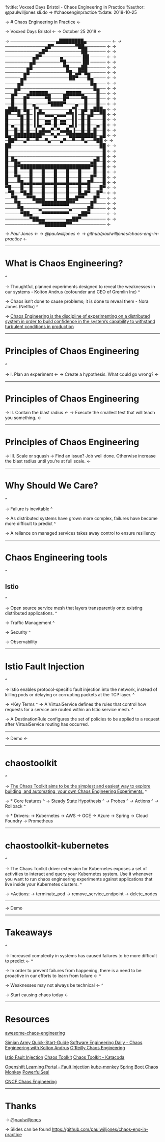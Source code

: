 %title: Voxxed Days Bristol - Chaos Engineering in Practice
%author: @paulwilljones    sli.do -> #chaosenginpractice
%date: 2018-10-25

-> # Chaos Engineering in Practice <-

-> Voxxed Days Bristol <-
-> October 25 2018 <-

-> ───────────────▄████████▄──────── <-
-> ─────────────▄█▀───────▀██▄────── <-
-> ───────────▄█▀───────────██────── <-
-> ─────────▄█▀──────▄──────▐█▌───── <-
-> ────────▄█────────▀█─────▐█▌───── <-
-> ───────▄█──────────▀█───▄██────── <-
-> ──────▄█────────────▀█─▄█▀█▄───── <-
-> ─────▄█──────────────██▀───█▄──── <-
-> ────▄█──────────────────────█▄─── <-
-> ───▄█────────────────────────█▄── <-
-> ──▄█───▄██████▄────▄█████▄────█── <-
-> ──█───█▀─────▀█────█▀────▀█───█── <-
-> ──█───█──▄────▀████▀───▄──█───█── <-
-> ▄███▄─█▄─▐▀▄─────────▄▀▌─▄█─▄███▄ <-
-> █▀──█▄─█─▐▐▀▀▄▄▄─▄▄▄▀▀▌▌─█─▄█──▀█ <-
-> █────█─█─▐▐──▄▄─█─▄▄──▌▌─█─█────█ <-
-> █─▄──█─█─▐▐▄─▀▀─█─▀▀─▄▌▌─█─█──▄─█ <-
-> █──█─█─█──▌▄█▄▄▀─▀▄▄█▄▐──█─█─█──█ <-
-> █▄─█████████▀──▀▄▀──▀█████████─▄█ <-
-> ─██▀──▄▀──▀──▀▄───▄▀──▀──▀▄──▀██ <-
-> ██─────────────────────────────██ <-
-> █───────────────────────────────█ <-
-> █─▄───────────────────────────▄─█ <-
-> █─▀█▄───────────────────────▄█▀─█ <-
-> █──█▀███████████████████████▀█──█ <-
-> █──█────█───█───█───█───█────█──█ <-
-> █──▀█───█───█───█───█───█───█▀──█ <-
-> █───▀█▄▄█▄▄▄█▄▄▄█▄▄▄█▄▄▄█▄▄█▀───█ <-
-> ▀█───█──█───█───█───█───█──█───█▀ <-
-> ─▀█──▀█▄█───█───█───█───█▄█▀──█▀─ <-
-> ──▀█───▀▀█▄▄█───█───█▄▄█▀▀───█▀── <-
-> ───▀█─────▀▀█████████▀▀─────█▀─── <-
-> ────▀█─────▄─────────▄─────█▀──── <-
-> ─────▀██▄───▀▀▀▀▀▀▀▀▀───▄██▀───── <-
-> ────────▀██▄▄───────▄▄██▀──────── <-
-> ───────────▀▀███████▀▀─────────── <-


-> *Paul Jones* <-
-> *@paulwilljones* <-
-> *github/paulwilljones/chaos-eng-in-practice* <-


---

# What is Chaos Engineering?

^

-> Thoughtful, planned experiments designed to reveal the weaknesses in our systems - Kolton Andrus (cofounder and CEO of Gremlin Inc)
^

-> Chaos isn’t done to cause problems; it is done to reveal them - Nora Jones (Netflix)
^

-> [Chaos Engineering is the discipline of experimenting on a distributed system in order to build confidence in the system’s capability to withstand turbulent conditions in production](https://principlesofchaos.org)


---

# Principles of Chaos Engineering
^

-> I. Plan an experiment <-
-> Create a hypothesis. What could go wrong? <-

---

# Principles of Chaos Engineering

-> II. Contain the blast radius <-
-> Execute the smallest test that will teach you something. <-

---

# Principles of Chaos Engineering

-> III. Scale or squash
-> Find an issue? Job well done. Otherwise increase the blast radius until you’re at full scale. <-

---

# Why Should We Care?
^

-> Failure is inevitable
^

-> As distributed systems have grown more complex, failures have become more difficult to predict
^

-> A reliance on managed services takes away control to ensure resiliency

---

# Chaos Engineering tools
^

## Istio
^

-> Open source service mesh that layers transparently onto existing distributed applications.
^


-> Traffic Management
^

-> Security
^

-> Observability

---

# Istio Fault Injection
^

-> Istio enables protocol-specific fault injection into the network, instead of killing pods or delaying or corrupting packets at the TCP layer.
^

-> *Key Terms
^
-> A VirtualService defines the rules that control how requests for a service are routed within an Istio service mesh.
^

-> A DestinationRule configures the set of policies to be applied to a request after VirtualService routing has occurred.

---

-> Demo <-

---

# chaostoolkit
^

-> [The Chaos Toolkit aims to be the simplest and easiest way to explore building, and automating, your own Chaos Engineering Experiments.](chaostoolkit.org)
^

-> * Core features
^
-> Steady State Hypothesis
^
-> Probes
^
-> Actions
^
-> Rollback
^

-> * Drivers:
->  Kubernetes
->  AWS
->  GCE
->  Azure
->  Spring
->  Cloud Foundry
->  Prometheus

---

# chaostoolkit-kubernetes
^

-> The Chaos Toolkit driver extension for Kubernetes exposes a set of activities to interact and query your Kubernetes system. Use it whenever you want to run chaos engineering experiments against applications that live inside your Kubernetes clusters.
^

-> *Actions:
-> terminate_pod
-> remove_service_endpoint
-> delete_nodes

---

-> Demo

---

# Takeaways
^

-> Increased complexity in systems has caused failures to be more difficult to predict <-
^

-> In order to prevent failures from happening, there is a need to be proactive in our efforts to learn from failure <-
^

-> Weaknesses may not always be technical <-
^

-> Start causing chaos today <-

---

# Resources

[awesome-chaos-engineering](https://github.com/dastergon/awesome-chaos-engineering)

[Simian Army Quick-Start-Guide](https://github.com/Netflix/SimianArmy/wiki/Quick-Start-Guide)
[Software Engineering Daily - Chaos Engineering with Kolton Andrus](https://softwareengineeringdaily.com/2018/02/02/chaos-engineering-with-kolton-andrus/)
[O'Reilly Chaos Engineering](http://www.oreilly.com/webops-perf/free/chaos-engineering.csp)

[Istio Fault Injection](https://istio.io/docs/concepts/traffic-management/#fault-injection)
[Chaos Toolkit](https://chaostoolkit.org/)
[Chaos Toolkit - Katacoda](https://www.katacoda.com/chaostoolkit/courses/01-chaostoolkit-getting-started)

[Openshift Learning Portal - Fault Injection](https://learn.openshift.com/servicemesh/6-fault-injection)
[kube-monkey](https://github.com/asobti/kube-monkey)
[Spring Boot Chaos Monkey](https://github.com/codecentric/chaos-monkey-spring-boot)
[PowerfulSeal](https://github.com/bloomberg/powerfulseal)

[CNCF Chaos Engineering](https://github.com/chaoseng/wg-chaoseng)

---

# Thanks

-> [@paulwilljones](https://twitter.com/paulwilljones)

-> Slides can be found https://github.com/paulwilljones/chaos-eng-in-practice
